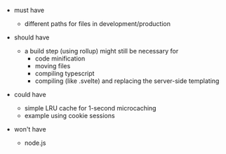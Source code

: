 - must have
	- different paths for files in development/production
	
- should have
	- a build step (using rollup) might still be necessary for 
		- code minification
		- moving files
		- compiling typescript
		- compiling (like .svelte) and replacing the server-side templating

- could have
	- simple LRU cache for 1-second microcaching
	- example using cookie sessions

- won't have
	- node.js